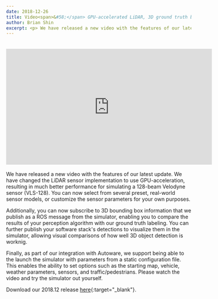 ```yaml
---
date: 2018-12-26
title: Video<span>&#58;</span> GPU-accelerated LiDAR, 3D ground truth bounding boxes
author: Brian Shin
excerpt: <p> We have released a new video with the features of our latest update. We have changed the LiDAR sensor implementation to use GPU-acceleration, resulting in much better performance for simulating a 128-beam Velodyne sensor (VLS-128). </p>
---
```


<div class="video-container">
<iframe style="display:block;margin:auto;padding-top:20px;" width="560" height="315" src="https://www.youtube.com/embed/KLUtiqjzpIQ" frameborder="0" allow="accelerometer; autoplay; encrypted-media; gyroscope; picture-in-picture" allowfullscreen></iframe>
</div>

<br/>
We have released a new video with the features of our latest update. We have changed the LiDAR sensor implementation to use GPU-acceleration, resulting in much better performance for simulating a 128-beam Velodyne sensor (VLS-128). You can now select from several preset, real-world sensor models, or customize the sensor parameters for your own purposes.

Additionally, you can now subscribe to 3D bounding box information that we publish as a ROS message from the simulator, enabling you to compare the results of your perception algorithm with our ground truth labeling. You can further publish your software stack's detections to visualize them in the simulator, allowing visual comparisons of how well 3D object detection is worknig.

Finally, as part of our integration with Autoware, we support being able to the launch the simulator with parameters from a static configuration file. This enables the ability to set options such as the starting map, vehicle, weather parameters, sensors, and traffic/pedestrians. Please watch the video and try the simulator out yourself.

Download our 2018.12 release [here](https://github.com/lgsvl/simulator/releases/latest){:target="_blank"}.
